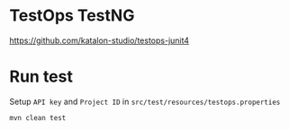 # TestOps TestNG
https://github.com/katalon-studio/testops-junit4

# Run test
Setup `API key` and `Project ID` in `src/test/resources/testops.properties`
```
mvn clean test
```
